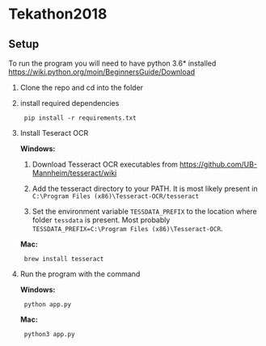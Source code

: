 # Tekathon2018

## Setup

To run the program you will need to have python 3.6* installed https://wiki.python.org/moin/BeginnersGuide/Download

1. Clone the repo and cd into the folder

2. install required dependencies 

        pip install -r requirements.txt

3. Install Teseract OCR

    **Windows:**
    
    1. Download Tesseract OCR executables from https://github.com/UB-Mannheim/tesseract/wiki

    2. Add the tesseract directory to your PATH. It is most likely present in ``C:\Program Files (x86)\Tesseract-OCR/tesseract``

    3. Set the environment variable ``TESSDATA_PREFIX`` to the location where folder ``tessdata`` is present. Most probably ``TESSDATA_PREFIX=C:\Program Files (x86)\Tesseract-OCR``.
    
    **Mac:** 
    
        brew install tesseract

6. Run the program with the command 
    
    **Windows:**    
    
        python app.py

    **Mac:**
        
        python3 app.py
    
